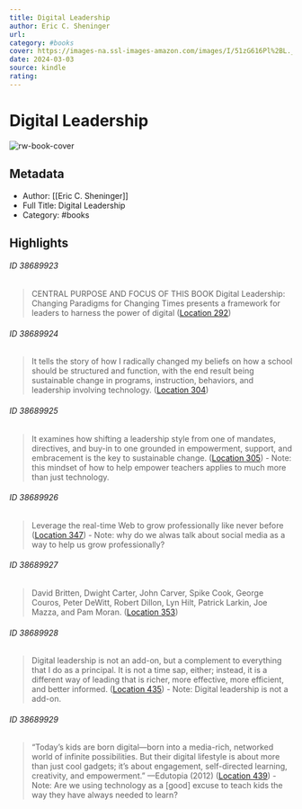 ```yaml
---
title: Digital Leadership
author: Eric C. Sheninger
url: 
category: #books
cover: https://images-na.ssl-images-amazon.com/images/I/51zG616Pl%2BL._SL200_.jpg
date: 2024-03-03
source: kindle
rating:
---
```

# Digital Leadership

![rw-book-cover](https://images-na.ssl-images-amazon.com/images/I/51zG616Pl%2BL._SL200_.jpg)

## Metadata
- Author: [[Eric C. Sheninger]]
- Full Title: Digital Leadership
- Category: #books

## Highlights
###### ID 38689923
> CENTRAL PURPOSE AND FOCUS OF THIS BOOK Digital Leadership: Changing Paradigms for Changing Times presents a framework for leaders to harness the power of digital ([Location 292](https://readwise.io/to_kindle?action=open&asin=B00HX2QKK2&location=292))
    
###### ID 38689924
> It tells the story of how I radically changed my beliefs on how a school should be structured and function, with the end result being sustainable change in programs, instruction, behaviors, and leadership involving technology. ([Location 304](https://readwise.io/to_kindle?action=open&asin=B00HX2QKK2&location=304))
    
###### ID 38689925
> It examines how shifting a leadership style from one of mandates, directives, and buy-in to one grounded in empowerment, support, and embracement is the key to sustainable change. ([Location 305](https://readwise.io/to_kindle?action=open&asin=B00HX2QKK2&location=305))
    - Note: this mindset of how to help empower teachers applies to much more than just technology.
    
###### ID 38689926
> Leverage the real-time Web to grow professionally like never before ([Location 347](https://readwise.io/to_kindle?action=open&asin=B00HX2QKK2&location=347))
    - Note: why do we alwas talk about social media as a way to help us grow professionally?
    
###### ID 38689927
> David Britten, Dwight Carter, John Carver, Spike Cook, George Couros, Peter DeWitt, Robert Dillon, Lyn Hilt, Patrick Larkin, Joe Mazza, and Pam Moran. ([Location 353](https://readwise.io/to_kindle?action=open&asin=B00HX2QKK2&location=353))
    
###### ID 38689928
> Digital leadership is not an add-on, but a complement to everything that I do as a principal. It is not a time sap, either; instead, it is a different way of leading that is richer, more effective, more efficient, and better informed. ([Location 435](https://readwise.io/to_kindle?action=open&asin=B00HX2QKK2&location=435))
    - Note: Digital leadership is not a add-on.
    
###### ID 38689929
> “Today’s kids are born digital—born into a media-rich, networked world of infinite possibilities. But their digital lifestyle is about more than just cool gadgets; it’s about engagement, self-directed learning, creativity, and empowerment.” —Edutopia (2012) ([Location 439](https://readwise.io/to_kindle?action=open&asin=B00HX2QKK2&location=439))
    - Note: Are we using technology as a [good] excuse to teach kids the way they have always needed to learn?
    
